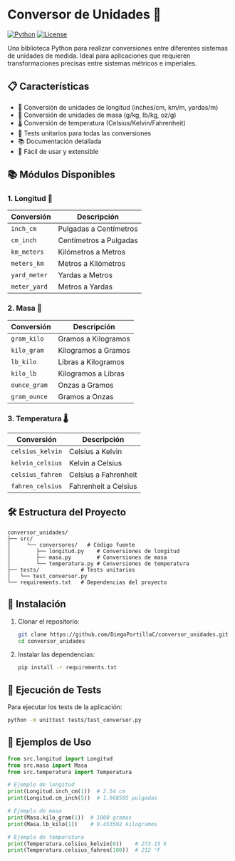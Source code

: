 # Conversor de Unidades 📏

[![Python](https://img.shields.io/badge/python-3.8+-blue.svg)](https://www.python.org/downloads/)
[![License](https://img.shields.io/badge/license-MIT-green.svg)](LICENSE)

Una biblioteca Python para realizar conversiones entre diferentes sistemas de unidades de medida. Ideal para aplicaciones que requieren transformaciones precisas entre sistemas métricos e imperiales.

## 📋 Características

- 📏 Conversión de unidades de longitud (inches/cm, km/m, yardas/m)
- 📏 Conversión de unidades de masa (g/kg, lb/kg, oz/g)
- 🌡️ Conversión de temperatura (Celsius/Kelvin/Fahrenheit)
- 🧪 Tests unitarios para todas las conversiones
- 📚 Documentación detallada
- 🚀 Fácil de usar y extensible

## 📚 Módulos Disponibles

### 1. Longitud 📏

| Conversión | Descripción |
|------------|-------------|
| `inch_cm` | Pulgadas a Centímetros |
| `cm_inch` | Centímetros a Pulgadas |
| `km_meters` | Kilómetros a Metros |
| `meters_km` | Metros a Kilómetros |
| `yard_meter` | Yardas a Metros |
| `meter_yard` | Metros a Yardas |

### 2. Masa 📐

| Conversión | Descripción |
|------------|-------------|
| `gram_kilo` | Gramos a Kilogramos |
| `kilo_gram` | Kilogramos a Gramos |
| `lb_kilo` | Libras a Kilogramos |
| `kilo_lb` | Kilogramos a Libras |
| `ounce_gram` | Onzas a Gramos |
| `gram_ounce` | Gramos a Onzas |

### 3. Temperatura 🌡️

| Conversión | Descripción |
|------------|-------------|
| `celsius_kelvin` | Celsius a Kelvin |
| `kelvin_celsius` | Kelvin a Celsius |
| `celsius_fahren` | Celsius a Fahrenheit |
| `fahren_celsius` | Fahrenheit a Celsius |

## 🛠️ Estructura del Proyecto

```
conversor_unidades/
├── src/
│     └── conversores/   # Código fuente
│        ├── longitud.py    # Conversiones de longitud
│        ├── masa.py        # Conversiones de masa
│        └── temperatura.py # Conversiones de temperatura
├── tests/             # Tests unitarios
│   └── test_conversor.py
└── requirements.txt   # Dependencias del proyecto
```

## 🚀 Instalación

1. Clonar el repositorio:
   ```bash
   git clone https://github.com/DiegoPortillaC/conversor_unidades.git
   cd conversor_unidades
   ```

2. Instalar las dependencias:
   ```bash
   pip install -r requirements.txt
   ```

## 🧪 Ejecución de Tests

Para ejecutar los tests de la aplicación:

```bash
python -m unittest tests/test_conversor.py
```

## 📝 Ejemplos de Uso

```python
from src.longitud import Longitud
from src.masa import Masa
from src.temperatura import Temperatura

# Ejemplo de longitud
print(Longitud.inch_cm(1))  # 2.54 cm
print(Longitud.cm_inch(5))  # 1.968505 pulgadas

# Ejemplo de masa
print(Masa.kilo_gram(1))  # 1000 gramos
print(Masa.lb_kilo(1))    # 0.453592 kilogramos

# Ejemplo de temperatura
print(Temperatura.celsius_kelvin(0))    # 273.15 K
print(Temperatura.celsius_fahren(100))  # 212 °F
```
